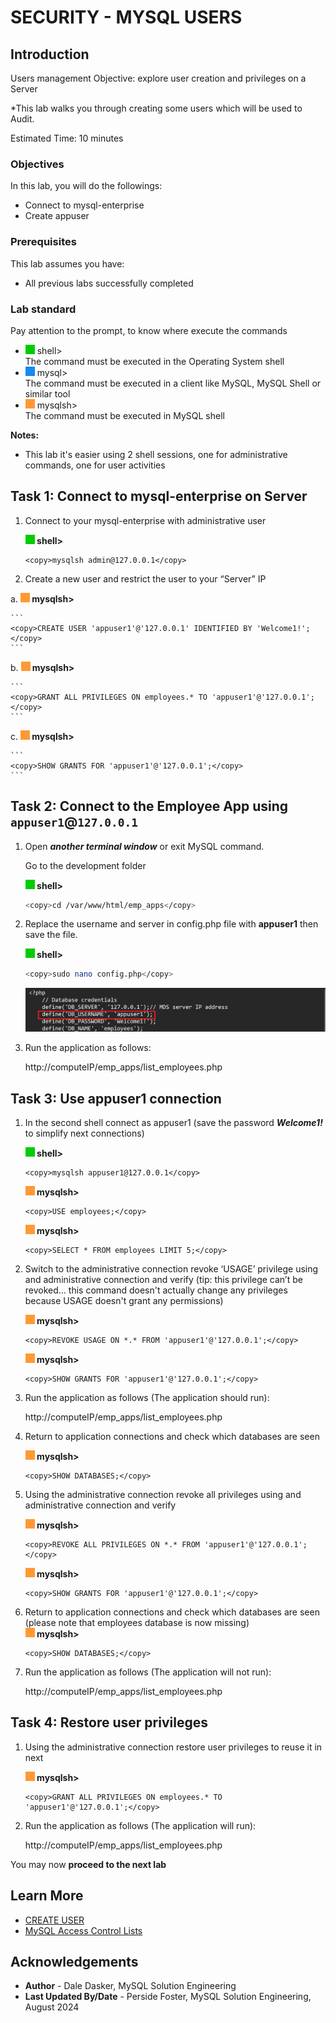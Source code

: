 # SECURITY - MYSQL USERS

## Introduction

Users management
Objective: explore user creation and privileges on a Server

*This lab walks you through creating some users which will be used to Audit.

Estimated Time: 10 minutes

### Objectives

In this lab, you will  do the followings:

- Connect to mysql-enterprise
- Create appuser

### Prerequisites

This lab assumes you have:

- All previous labs successfully completed

### Lab standard

Pay attention to the prompt, to know where execute the commands 
* ![green-dot](./images/green-square.jpg) shell>  
  The command must be executed in the Operating System shell
* ![blue-dot](./images/blue-square.jpg) mysql>  
  The command must be executed in a client like MySQL, MySQL Shell or similar tool
* ![yellow-dot](./images/yellow-square.jpg) mysqlsh>  
  The command must be executed in MySQL shell


**Notes:**

- This lab it's easier using 2 shell sessions, one for administrative commands, one for user activities


## Task 1: Connect to mysql-enterprise on Server

1. Connect to your mysql-enterprise with administrative user

    **![green-dot](./images/green-square.jpg) shell>**

    ```
    <copy>mysqlsh admin@127.0.0.1</copy>
    ```

2. Create a new user and restrict the user to your “Server” IP

 a. **![yellow-dot](./images/yellow-square.jpg) mysqlsh>**

    ```
    <copy>CREATE USER 'appuser1'@'127.0.0.1' IDENTIFIED BY 'Welcome1!';</copy>
    ```

 b. **![yellow-dot](./images/yellow-square.jpg) mysqlsh>**

    ```
    <copy>GRANT ALL PRIVILEGES ON employees.* TO 'appuser1'@'127.0.0.1';</copy>
    ```

 c. **![yellow-dot](./images/yellow-square.jpg) mysqlsh>**

    ```
    <copy>SHOW GRANTS FOR 'appuser1'@'127.0.0.1';</copy>
    ```

## Task 2: Connect to the Employee App using  `appuser1`@`127.0.0.1`

1. Open ***another terminal window*** or exit MySQL command. 

    Go to the development folder

    **![green-dot](./images/green-square.jpg) shell>**

    ```bash
    <copy>cd /var/www/html/emp_apps</copy>
    ```

2. Replace the username and server  in config.php file with **appuser1** then save the file.

    **![green-dot](./images/green-square.jpg) shell>**

    ```bash
    <copy>sudo nano config.php</copy>
    ```
    ![MDS](./images/appuser-config.png "emp-list-php")

3. Run the application as follows:

    http://computeIP/emp_apps/list_employees.php

## Task 3: Use appuser1 connection 

1. In the second shell connect as appuser1 (save the password ***Welcome1!*** to simplify next connections)

    **![green-dot](./images/green-square.jpg) shell>**

    ```
    <copy>mysqlsh appuser1@127.0.0.1</copy>
    ```

    **![yellow-dot](./images/yellow-square.jpg) mysqlsh>**

    ```
    <copy>USE employees;</copy>
    ```

    **![yellow-dot](./images/yellow-square.jpg) mysqlsh>**

    ```
    <copy>SELECT * FROM employees LIMIT 5;</copy>
    ```

2. Switch to the administrative connection revoke ‘USAGE’ privilege using and administrative connection and verify (tip: this privilege can’t be revoked…  this command doesn't actually change any privileges because USAGE doesn't grant any permissions)

    **![yellow-dot](./images/yellow-square.jpg) mysqlsh>**

    ```
    <copy>REVOKE USAGE ON *.* FROM 'appuser1'@'127.0.0.1';</copy>
    ```
    **![yellow-dot](./images/yellow-square.jpg) mysqlsh>**

    ```
    <copy>SHOW GRANTS FOR 'appuser1'@'127.0.0.1';</copy>
    ```

3. Run the application as follows (The application should run):

    http://computeIP/emp_apps/list_employees.php

4. Return to application connections and check which databases are seen

    **![yellow-dot](./images/yellow-square.jpg) mysqlsh>**
    ```
    <copy>SHOW DATABASES;</copy>
    ```

5. Using the administrative connection revoke all privileges using and administrative connection and verify

    **![yellow-dot](./images/yellow-square.jpg) mysqlsh>**
    ```
    <copy>REVOKE ALL PRIVILEGES ON *.* FROM 'appuser1'@'127.0.0.1';</copy>
    ```

    **![yellow-dot](./images/yellow-square.jpg) mysqlsh>**

    ```
    <copy>SHOW GRANTS FOR 'appuser1'@'127.0.0.1';</copy>
    ```

6. Return to application connections and check which databases are seen (please note that employees database is now missing)  
    **![yellow-dot](./images/yellow-square.jpg) mysqlsh>**
    ```
    <copy>SHOW DATABASES;</copy>
    ```

7. Run the application as follows (The application will not run):

    http://computeIP/emp_apps/list_employees.php

## Task 4: Restore user privileges 

1. Using the administrative connection restore user privileges to reuse it in next 

    **![yellow-dot](./images/yellow-square.jpg) mysqlsh>**

    ```
    <copy>GRANT ALL PRIVILEGES ON employees.* TO 'appuser1'@'127.0.0.1';</copy>
    ```

2. Run the application as follows (The application will run):

    http://computeIP/emp_apps/list_employees.php


You may now **proceed to the next lab**

## Learn More

- [CREATE USER](https://dev.mysql.com/doc/en/create-user.html)
- [MySQL Access Control Lists](https://dev.mysql.com/doc/en/access-control.html)

## Acknowledgements

- **Author** - Dale Dasker, MySQL Solution Engineering
- **Last Updated By/Date** - Perside Foster, MySQL Solution Engineering, August 2024
